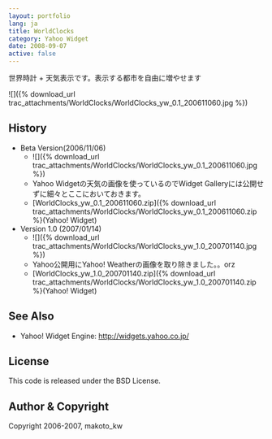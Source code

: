 ```yaml
---
layout: portfolio
lang: ja
title: WorldClocks
category: Yahoo Widget
date: 2008-09-07
active: false
---
```

世界時計 + 天気表示です。表示する都市を自由に増やせます

![]({% download_url trac_attachments/WorldClocks/WorldClocks_yw_0.1_200611060.jpg %})

## History

* Beta Version(2006/11/06)
  * ![]({% download_url trac_attachments/WorldClocks/WorldClocks_yw_0.1_200611060.jpg %})
  * Yahoo Widgetの天気の画像を使っているのでWidget Galleryには公開せずに細々とここにおいておきます。
  *  [WorldClocks_yw_0.1_200611060.zip]({% download_url trac_attachments/WorldClocks/WorldClocks_yw_0.1_200611060.zip %}(Yahoo! Widget) 
* Version 1.0 (2007/01/14)
  * ![]({% download_url trac_attachments/WorldClocks/WorldClocks_yw_1.0_200701140.jpg %})
  * Yahoo公開用にYahoo! Weatherの画像を取り除きました。。orz
  *  [WorldClocks_yw_1.0_200701140.zip]({% download_url trac_attachments/WorldClocks/WorldClocks_yw_1.0_200701140.zip %}(Yahoo! Widget) 
 
## See Also
* Yahoo! Widget Engine: http://widgets.yahoo.co.jp/ 

## License
This code is released under the BSD License.

## Author & Copyright

Copyright 2006-2007, makoto_kw 